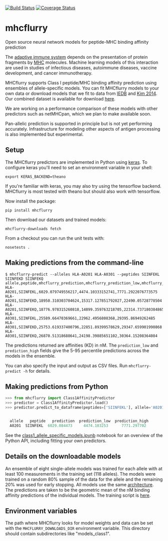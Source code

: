 [![Build Status](https://travis-ci.org/hammerlab/mhcflurry.svg?branch=master)](https://travis-ci.org/hammerlab/mhcflurry) [![Coverage Status](https://coveralls.io/repos/github/hammerlab/mhcflurry/badge.svg?branch=master)](https://coveralls.io/github/hammerlab/mhcflurry?branch=master)

# mhcflurry
Open source neural network models for peptide-MHC binding affinity prediction

The [adaptive immune system](https://en.wikipedia.org/wiki/Adaptive_immune_system)
depends on the presentation of protein fragments by [MHC](https://en.wikipedia.org/wiki/Major_histocompatibility_complex)
molecules. Machine learning models of this interaction are used in studies of
infectious diseases, autoimmune diseases, vaccine development, and cancer
immunotherapy.

MHCflurry supports Class I peptide/MHC binding affinity prediction using
ensembles of allele-specific models. You can fit MHCflurry models to your own data or download models that we fit to data from
[IEDB](http://www.iedb.org/home_v3.php) and [Kim 2014](http://bmcbioinformatics.biomedcentral.com/articles/10.1186/1471-2105-15-241).
Our combined dataset is available for download [here](https://github.com/hammerlab/mhcflurry/releases/download/pre-1.0.0-alpha/data_curated.tar.bz2).

We are working on a performance comparison of these models with other predictors
such as netMHCpan, which we plan to make available soon.

Pan-allelic prediction is supported in principle but is not yet performing
accurately. Infrastructure for modeling other aspects of antigen
processing is also implemented but experimental.


## Setup

The MHCflurry predictors are implemented in Python using [keras](https://keras.io).
To configure keras you'll need to set an environment variable in your shell:

```
export KERAS_BACKEND=theano
```

If you're familiar with keras, you may also try using the tensorflow backend.
MHCflurry is most tested with theano but should also work with tensorflow.
 

Now install the package:

```
pip install mhcflurry
```

Then download our datasets and trained models:

```
mhcflurry-downloads fetch
```

From a checkout you can run the unit tests with:

```
nosetests .
```

## Making predictions from the command-line

```shell
$ mhcflurry-predict --alleles HLA-A0201 HLA-A0301 --peptides SIINFEKL SIINFEKD SIINFEKQ
allele,peptide,mhcflurry_prediction,mhcflurry_prediction_low,mhcflurry_prediction_high
HLA-A0201,SIINFEKL,6029.079749556217,4474.10333152741,7771.2922076773575
HLA-A0201,SIINFEKD,18950.310303704624,15317.127851792027,22490.05728778504
HLA-A0201,SIINFEKQ,18776.978315260818,14899.359763218705,22314.737180384865
HLA-A0301,SIINFEKL,25589.66470369661,22962.4956808368,29395.86949262485
HLA-A0301,SIINFEKD,25753.619337400796,22851.89399578629,29347.659901990868
HLA-A0301,SIINFEKQ,26870.51318688641,24198.39885651102,30364.15208364084
```

The predictions returned are affinities (KD) in nM. The `prediction_low` and
`prediction_high` fields give the 5-95 percentile predictions across the models 
in the ensemble.

You can also specify the input and output as CSV files.
Run `mhcflurry-predict -h` for details.


## Making predictions from Python

```python
>>> from mhcflurry import Class1AffinityPredictor
>>> predictor = Class1AffinityPredictor.load()
>>> predictor.predict_to_dataframe(peptides=['SIINFEKL'], allele='A0201')


  allele   peptide   prediction  prediction_low  prediction_high
  A0201  SIINFEKL  6029.084473     4474.103253      7771.297702
```

See the [class1_allele_specific_models.ipynb](https://github.com/hammerlab/mhcflurry/blob/master/examples/class1_allele_specific_models.ipynb)
notebook for an overview of the Python API, including fitting your own predictors.


## Details on the downloadable models

An ensemble of eight single-allele models was trained for each allele with at least
100 measurements in the training set (118 alleles). The models were trained on a
random 80% sample of the data for the allele and the remaining 20% was used for
early stopping. All models use the same [architecture](downloads-generation/models_class1/hyperparameters.json). The
predictions are taken to be the geometric mean of the nM binding affinity
predictions of the individual models. The training script is [here](downloads-generation/models_class1/GENERATE.sh).

## Environment variables

The path where MHCflurry looks for model weights and data can be set with the `MHCFLURRY_DOWNLOADS_DIR` environment variable. This directory should contain subdirectories like "models_class1".